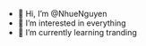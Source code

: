 - 👋 Hi, I’m @NhueNguyen
- 👀 I’m interested in everything
- 🌱 I’m currently learning tranding


<!---
NhueNguyen/NhueNguyen is a ✨ special ✨ repository because its `README.md` (this file) appears on your GitHub profile.
You can click the Preview link to take a look at your changes.
--->
